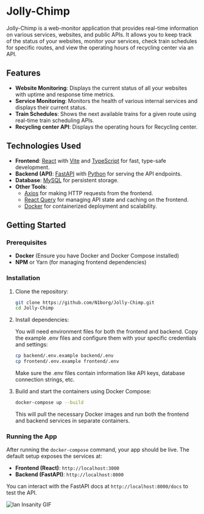 # Jolly-Chimp

Jolly-Chimp is a web-monitor application that provides real-time information on various services, websites, and public APIs. It allows you to keep track of the status of your websites, monitor your services, check train schedules for specific routes, and view the operating hours of recycling center via an API.

## Features

 - **Website Monitoring**: Displays the current status of all your websites with uptime and response time metrics.
 - **Service Monitoring**: Monitors the health of various internal services and displays their current status.
 - **Train Schedules**: Shows the next available trains for a given route using real-time train scheduling APIs.
 - **Recycling center API**: Displays the operating hours for Recycling center.

## Technologies Used

 - **Frontend**: [React](https://reactjs.org/) with [Vite](https://vitejs.dev/) and [TypeScript](https://www.typescriptlang.org/) for fast, type-safe development.
 - **Backend (API)**: [FastAPI](https://fastapi.tiangolo.com/) with [Python](https://www.python.org/) for serving the API endpoints.
 - **Database**: [MySQL](https://www.mysql.com/) for persistent storage.
 - **Other Tools**:
    - [Axios](https://axios-http.com/) for making HTTP requests from the frontend.
    - [React Query](https://tanstack.com/query/v4/docs/framework/react/overview) for managing API state and caching on the frontend.
    - [Docker](https://www.docker.com/) for containerized deployment and scalability.

## Getting Started

### Prerequisites

 - **Docker** (Ensure you have Docker and Docker Compose installed)
 - **NPM** or Yarn (for managing frontend dependencies)

### Installation

1. Clone the repository:

    ```bash
    git clone https://github.com/N1borg/Jolly-Chimp.git
    cd Jolly-Chimp
    ```

2. Install dependencies:

    You will need environment files for both the frontend and backend. Copy the example .env files and configure them with your specific credentials and settings:

    ```bash
    cp backend/.env.example backend/.env
    cp frontend/.env.example frontend/.env
    ```

    Make sure the .env files contain information like API keys, database connection strings, etc.

3. Build and start the containers using Docker Compose:

    ```bash
    docker-compose up --build
    ```

    This will pull the necessary Docker images and run both the frontend and backend services in separate containers.

### Running the App

After running the `docker-compose` command, your app should be live. The default setup exposes the services at:

 - **Frontend (React)**: `http://localhost:3000`
 - **Backend (FastAPI)**: `http://localhost:8000`

You can interact with the FastAPI docs at `http://localhost:8000/docs` to test the API.

![Ian Insanity GIF](https://media1.tenor.com/m/zWMb9NKhylgAAAAd/ian-insanity.gif)
